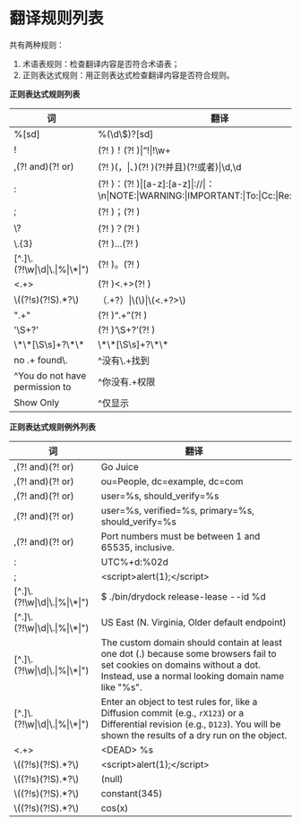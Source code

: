 # 翻译规则列表

共有两种规则：

1. 术语表规则：检查翻译内容是否符合术语表；
2. 正则表达式规则：用正则表达式检查翻译内容是否符合规则。

**正则表达式规则列表**

词 | 翻译
-- | -----------
%\[sd\] | %\(\\d\\\$\)\?\[sd\]
! | \(\?! \)！\(\?! \)\|“!\|!\\w\+
,\(\?! and\)\(\?! or\) | \(\?! \)\(，\|、\)\(\?! \)\(\?!并且\)\(\?!或者\)\|\\d,\\d
: | \(\?! \)：\(\?! \)\|\[a\-z\]:\[a\-z\]\|://\|：\\n\|NOTE:\|WARNING:\|IMPORTANT:\|To:\|Cc:\|Re:\|From:\|\\d:\\d
; | \(\?! \)；\(\?! \)
\\\? | \(\?! \)？\(\?! \)
\\\.\{3\} | \(\?! \)…\(\?! \)
\[\^\.\]\\\.\(\?!\\w\|\\d\|\\\.\|%\|\\\*\|"\) | \(\?! \)。\(\?! \)
<\.\+\> | \(\?! \)<\.\+\>\(\?! \)
\\\(\(\?!s\)\(\?!S\)\.\*\?\\\) | （\.\+\?）\|\\\(\\\)\|\\\(<\.\+\?\>\\\)
"\.\+" | \(\?! \)“\.\+”\(\?! \)
'\\S\+\?' | \(\?! \)‘\\S\+\?’\(\?! \)
\\\*\\\*\[\\S\\s\]\+\?\\\*\\\* | \\\*\\\*\[\\S\\s\]\+\?\\\*\\\*
no \.\+ found\\\. | \^没有\\\.\+找到
\^You do not have permission to | \^你没有\.\+权限
Show Only | \^仅显示


**正则表达式规则例外列表**

词 | 翻译
-- | -----------
,\(\?! and\)\(\?! or\) | Go Juice
,\(\?! and\)\(\?! or\) | ou=People, dc=example, dc=com
,\(\?! and\)\(\?! or\) | user=%s, should_verify=%s
,\(\?! and\)\(\?! or\) | user=%s, verified=%s, primary=%s, should_verify=%s
,\(\?! and\)\(\?! or\) | Port numbers must be between 1 and 65535, inclusive.
: | UTC%+d:%02d
; | &lt;script&gt;alert(1);&lt;/script&gt;
\[\^\.\]\\\.\(\?!\\w\|\\d\|\\\.\|%\|\\\*\|"\) | $ ./bin/drydock release-lease --id %d
\[\^\.\]\\\.\(\?!\\w\|\\d\|\\\.\|%\|\\\*\|"\) | US East (N. Virginia, Older default endpoint)
\[\^\.\]\\\.\(\?!\\w\|\\d\|\\\.\|%\|\\\*\|"\) | The custom domain should contain at least one dot (.) because some browsers fail to set cookies on domains without a dot. Instead, use a normal looking domain name like &#34;%s&#34;.
\[\^\.\]\\\.\(\?!\\w\|\\d\|\\\.\|%\|\\\*\|"\) | Enter an object to test rules for, like a Diffusion commit (e.g., `rX123`) or a Differential revision (e.g., `D123`). You will be shown the results of a dry run on the object.
<\.\+\> | &lt;DEAD&gt; %s
\\\(\(\?!s\)\(\?!S\)\.\*\?\\\) | &lt;script&gt;alert(1);&lt;/script&gt;
\\\(\(\?!s\)\(\?!S\)\.\*\?\\\) | (null)
\\\(\(\?!s\)\(\?!S\)\.\*\?\\\) | constant(345)
\\\(\(\?!s\)\(\?!S\)\.\*\?\\\) | cos(x)

